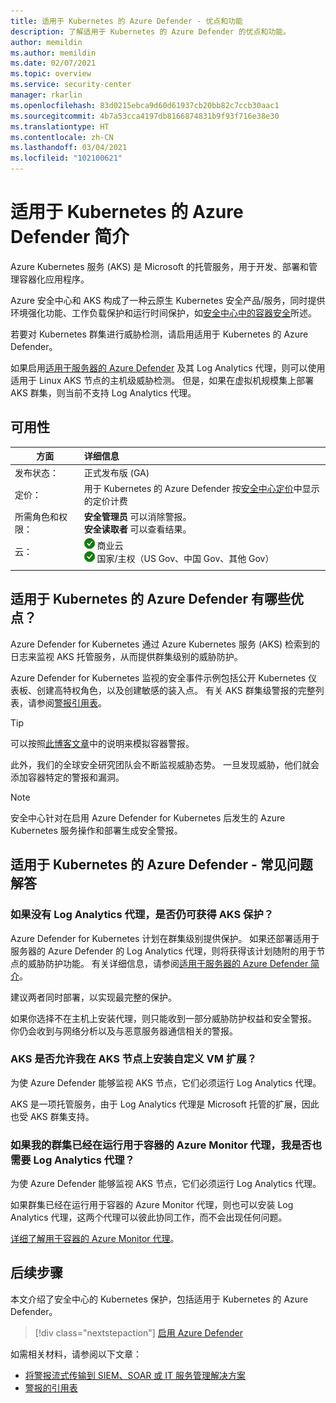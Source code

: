 ```yaml
---
title: 适用于 Kubernetes 的 Azure Defender - 优点和功能
description: 了解适用于 Kubernetes 的 Azure Defender 的优点和功能。
author: memildin
ms.author: memildin
ms.date: 02/07/2021
ms.topic: overview
ms.service: security-center
manager: rkarlin
ms.openlocfilehash: 83d0215ebca9d60d61937cb20bb82c7ccb30aac1
ms.sourcegitcommit: 4b7a53cca4197db8166874831b9f93f716e38e30
ms.translationtype: HT
ms.contentlocale: zh-CN
ms.lasthandoff: 03/04/2021
ms.locfileid: "102100621"
---
```

# <a name="introduction-to-azure-defender-for-kubernetes"></a>适用于 Kubernetes 的 Azure Defender 简介

Azure Kubernetes 服务 (AKS) 是 Microsoft 的托管服务，用于开发、部署和管理容器化应用程序。

Azure 安全中心和 AKS 构成了一种云原生 Kubernetes 安全产品/服务，同时提供环境强化功能、工作负载保护和运行时间保护，如[安全中心中的容器安全](container-security.md)所述。

若要对 Kubernetes 群集进行威胁检测，请启用适用于 Kubernetes 的 Azure Defender。

如果启用[适用于服务器的 Azure Defender](defender-for-servers-introduction.md) 及其 Log Analytics 代理，则可以使用适用于 Linux AKS 节点的主机级威胁检测。 但是，如果在虚拟机规模集上部署 AKS 群集，则当前不支持 Log Analytics 代理。

## <a name="availability"></a>可用性

|方面|详细信息|
|----|:----|
|发布状态：|正式发布版 (GA)|
|定价：|用于 Kubernetes 的 Azure Defender 按[安全中心定价](https://azure.microsoft.com/pricing/details/security-center/)中显示的定价计费|
|所需角色和权限：|**安全管理员** 可以消除警报。<br>**安全读取者** 可以查看结果。|
|云：|![是](./media/icons/yes-icon.png) 商业云<br>![是](./media/icons/yes-icon.png) 国家/主权（US Gov、中国 Gov、其他 Gov）|
|||

## <a name="what-are-the-benefits-of-azure-defender-for-kubernetes"></a>适用于 Kubernetes 的 Azure Defender 有哪些优点？

Azure Defender for Kubernetes 通过 Azure Kubernetes 服务 (AKS) 检索到的日志来监视 AKS 托管服务，从而提供群集级别的威胁防护。

Azure Defender for Kubernetes 监视的安全事件示例包括公开 Kubernetes 仪表板、创建高特权角色，以及创建敏感的装入点。 有关 AKS 群集级警报的完整列表，请参阅[警报引用表](alerts-reference.md#alerts-akscluster)。

> [!TIP]
> 可以按照[此博客文章](https://techcommunity.microsoft.com/t5/azure-security-center/how-to-demonstrate-the-new-containers-features-in-azure-security/ba-p/1011270)中的说明来模拟容器警报。

此外，我们的全球安全研究团队会不断监视威胁态势。 一旦发现威胁，他们就会添加容器特定的警报和漏洞。

>[!NOTE]
> 安全中心针对在启用 Azure Defender for Kubernetes 后发生的 Azure Kubernetes 服务操作和部署生成安全警报。




## <a name="azure-defender-for-kubernetes---faq"></a>适用于 Kubernetes 的 Azure Defender - 常见问题解答

### <a name="can-i-still-get-aks-protections-without-the-log-analytics-agent"></a>如果没有 Log Analytics 代理，是否仍可获得 AKS 保护？

Azure Defender for Kubernetes 计划在群集级别提供保护。 如果还部署适用于服务器的 Azure Defender 的 Log Analytics 代理，则将获得该计划随附的用于节点的威胁防护功能。 有关详细信息，请参阅[适用于服务器的 Azure Defender 简介](defender-for-servers-introduction.md)。

建议两者同时部署，以实现最完整的保护。

如果你选择不在主机上安装代理，则只能收到一部分威胁防护权益和安全警报。 你仍会收到与网络分析以及与恶意服务器通信相关的警报。

### <a name="does-aks-allow-me-to-install-custom-vm-extensions-on-my-aks-nodes"></a>AKS 是否允许我在 AKS 节点上安装自定义 VM 扩展？
为使 Azure Defender 能够监视 AKS 节点，它们必须运行 Log Analytics 代理。 

AKS 是一项托管服务，由于 Log Analytics 代理是 Microsoft 托管的扩展，因此也受 AKS 群集支持。

### <a name="if-my-cluster-is-already-running-an-azure-monitor-for-containers-agent-do-i-need-the-log-analytics-agent-too"></a>如果我的群集已经在运行用于容器的 Azure Monitor 代理，我是否也需要 Log Analytics 代理？
为使 Azure Defender 能够监视 AKS 节点，它们必须运行 Log Analytics 代理。

如果群集已经在运行用于容器的 Azure Monitor 代理，则也可以安装 Log Analytics 代理，这两个代理可以彼此协同工作，而不会出现任何问题。

[详细了解用于容器的 Azure Monitor 代理](../azure-monitor/containers/container-insights-manage-agent.md)。


## <a name="next-steps"></a>后续步骤

本文介绍了安全中心的 Kubernetes 保护，包括适用于 Kubernetes 的 Azure Defender。 

> [!div class="nextstepaction"]
> [启用 Azure Defender](enable-azure-defender.md)

如需相关材料，请参阅以下文章： 

- [将警报流式传输到 SIEM、SOAR 或 IT 服务管理解决方案](export-to-siem.md)
- [警报的引用表](alerts-reference.md)
